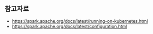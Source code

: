 

## 참고자료 ##

*  https://spark.apache.org/docs/latest/running-on-kubernetes.html
*  https://spark.apache.org/docs/latest/configuration.html
